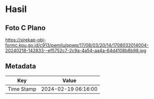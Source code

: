 # Hasil

## Foto C Plano

https://sirekap-obj-formc.kpu.go.id/c913/pemilu/ppwp/17/08/03/20/14/1708032014004-20240218-142833--ef5752c7-2c9a-4a54-aa4a-64d4108b8b98.jpg


## Metadata

| Key        | Value               |
| ---------- | ------------------- |
| Time Stamp | 2024-02-19 06:16:00 |



